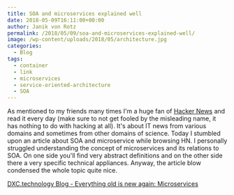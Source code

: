 ```yaml
---
title: SOA and microservices explained well
date: 2018-05-09T16:11:00+00:00
author: Janik von Rotz
permalink: /2018/05/09/soa-and-microservices-explained-well/
image: /wp-content/uploads/2018/05/architecture.jpg
categories:
  - Blog
tags:
  - container
  - link
  - microservices
  - service-oriented-architecture
  - SOA
---
```

As mentioned to my friends many times I'm a huge fan of [Hacker News](https://news.ycombinator.com/) and read it every day (make sure to not get fooled by the misleading name, it has nothing to do with hacking at all). It's about IT news from various domains and sometimes from other domains of science. Today I stumbled upon an article about SOA and microservice while browsing HN. I personally struggled understanding the concept of microservices and its relations to SOA. On one side you'll find very abstract definitions and on the other side there a very specific technical appliances. Anyway, the article blow condensed the whole topic quite nice.

[DXC.technology Blog - Everything old is new again: Microservices](https://blogs.dxc.technology/2018/05/08/everything-old-is-new-again-microservices/)
